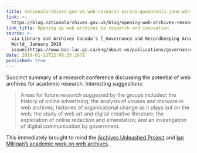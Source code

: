 ```yaml
---
title: nationalarchives-gov-uk web-research eirini-goudarouli-jane-winters
link: >-
  https://blog.nationalarchives.gov.uk/blog/opening-web-archives-research-innovation/
link_title: Opening up web archives to research and innovation
source: >-
  via Library and Archives Canada’s [_Governance and Recordkeeping Around The
  World_ January 2019
  issue](https://www.bac-lac.gc.ca/eng/about-us/publications/governance-recordkeeping-world/Pages/2019/January2019.aspx)
date: 2019-01-12T22:08:35.167Z
published: true
---
```

Succinct summary of a research conference discussing the potential of web archives for academic research. Interesting suggestions:

> Areas for future research suggested by the groups included: the history of online advertising; the analysis of viruses and malware in web archives; histories of organisational change as it plays out on the web; the study of web art and digital creative literature; the exploration of online redaction and emendation; and an investigation of digital communication by government.

This immediately brought to mind the [Archives Unleashed Project](https://archivesunleashed.org/) and [Ian Milligan’s academic work on web archives](https://uwaterloo.ca/history/people-profiles/ian-milligan).
